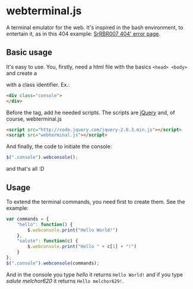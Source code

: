 webterminal.js
==============

A terminal emulator for the web.
It's inspired in the bash environment, to entertain it, as in this 404 example: [SrRBR007 404' error page](http://srrbr007.tk/melchor629/404.htm).

## Basic usage
It's easy to use. You, firstly, need a html file with the basics `<head> <body>` and create a *<div>* with a class identifier. Ex.:
```html
<div class="console">
</div>
```
Before the *</body>* tag, add he needed scripts. The scripts are [jQuery](http://jquery.com) and, of course, webterminal.js
```html
<script src="http://code.jquery.com/jquery-2.0.3.min.js"></script>
<script src="webterminal.js"></script>
```
And finally, the code to initiate the console:
```javascript
$(".console").webconsole();
```
and that's all :D

## Usage
To extend the terminal commands, you need first to create them. See the example:
```javascript
var commands = {
    "hello": function() {
        $.webconsole.print("Hello World!")
    },
    "salute": function(c) {
        $.webconsole.print("Hello " + c[1] + "!")
    }
};
$(".console").webconsole(commands);
```
And in the console you type *hello* it returns `Hello World!` and if you type *salute melchor620* it returns `Hello melchor629!`.
